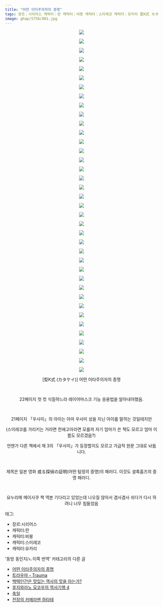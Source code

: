```yaml
---
title: "어떤 이타주의자의 증명"
tags: 장르：시리어스 캐릭터：란 캐릭터：비봉 캐릭터：스미레코 캐릭터：유카리 型K式 カタケイ 동방_동인지／ㄴ이쪽_번역
image: ghap/5756/001.jpg
---
```

<div class="article">
<p style="text-align: center; clear: none; float: none;"><img src="{{ site.nasurl }}/ghap/5756/001.jpg"/></p>
<p style="text-align: center; clear: none; float: none;"><img src="{{ site.nasurl }}/ghap/5756/002.jpg"/></p>
<p style="text-align: center; clear: none; float: none;"><img src="{{ site.nasurl }}/ghap/5756/003.jpg"/></p>
<p style="text-align: center; clear: none; float: none;"><img src="{{ site.nasurl }}/ghap/5756/004.jpg"/></p>
<p style="text-align: center; clear: none; float: none;"><img src="{{ site.nasurl }}/ghap/5756/005.jpg"/></p>
<p style="text-align: center; clear: none; float: none;"><img src="{{ site.nasurl }}/ghap/5756/006.jpg"/></p>
<p style="text-align: center; clear: none; float: none;"><img src="{{ site.nasurl }}/ghap/5756/007.jpg"/></p>
<p style="text-align: center; clear: none; float: none;"><img src="{{ site.nasurl }}/ghap/5756/008.jpg"/></p>
<p style="text-align: center; clear: none; float: none;"><img src="{{ site.nasurl }}/ghap/5756/009.jpg"/></p>
<p style="text-align: center; clear: none; float: none;"><img src="{{ site.nasurl }}/ghap/5756/010.jpg"/></p>
<p style="text-align: center; clear: none; float: none;"><img src="{{ site.nasurl }}/ghap/5756/011.jpg"/></p>
<p style="text-align: center; clear: none; float: none;"><img src="{{ site.nasurl }}/ghap/5756/012.jpg"/></p>
<p style="text-align: center; clear: none; float: none;"><img src="{{ site.nasurl }}/ghap/5756/013.jpg"/></p>
<p style="text-align: center; clear: none; float: none;"><img src="{{ site.nasurl }}/ghap/5756/014.jpg"/></p>
<p style="text-align: center; clear: none; float: none;"><img src="{{ site.nasurl }}/ghap/5756/015.jpg"/></p>
<p style="text-align: center; clear: none; float: none;"><img src="{{ site.nasurl }}/ghap/5756/016.jpg"/></p>
<p style="text-align: center; clear: none; float: none;"><img src="{{ site.nasurl }}/ghap/5756/017.jpg"/></p>
<p style="text-align: center; clear: none; float: none;"><img src="{{ site.nasurl }}/ghap/5756/018.jpg"/></p>
<p style="text-align: center; clear: none; float: none;"><img src="{{ site.nasurl }}/ghap/5756/019.jpg"/></p>
<p style="text-align: center; clear: none; float: none;"><img src="{{ site.nasurl }}/ghap/5756/020.jpg"/></p>
<p style="text-align: center; clear: none; float: none;"><img src="{{ site.nasurl }}/ghap/5756/021.jpg"/></p>
<p style="text-align: center; clear: none; float: none;"><img src="{{ site.nasurl }}/ghap/5756/022.jpg"/></p>
<p style="text-align: center; clear: none; float: none;"><img src="{{ site.nasurl }}/ghap/5756/023.jpg"/></p>
<p style="text-align: center; clear: none; float: none;"><img src="{{ site.nasurl }}/ghap/5756/024.jpg"/></p>
<p style="text-align: center; clear: none; float: none;"><img src="{{ site.nasurl }}/ghap/5756/025.jpg"/></p>
<p style="text-align: center; clear: none; float: none;"><img src="{{ site.nasurl }}/ghap/5756/026.jpg"/></p>
<p style="text-align: center; clear: none; float: none;"><img src="{{ site.nasurl }}/ghap/5756/027.jpg"/></p>
<p style="text-align: center; clear: none; float: none;"><img src="{{ site.nasurl }}/ghap/5756/028.jpg"/></p>
<p style="text-align: center; clear: none; float: none;"><img src="{{ site.nasurl }}/ghap/5756/029.jpg"/></p>
<p style="text-align: center; clear: none; float: none;"><img src="{{ site.nasurl }}/ghap/5756/030.jpg"/></p>
<p style="text-align: center; clear: none; float: none;"><img src="{{ site.nasurl }}/ghap/5756/031.jpg"/></p>
<p style="text-align: center; clear: none; float: none;"><img src="{{ site.nasurl }}/ghap/5756/032.jpg"/></p>
<p style="text-align: center; clear: none; float: none;"><img src="{{ site.nasurl }}/ghap/5756/033.jpg"/></p>
<p style="text-align: center; clear: none; float: none;"><img src="{{ site.nasurl }}/ghap/5756/034.jpg"/></p>
<p style="text-align: center; clear: none; float: none;"><img src="{{ site.nasurl }}/ghap/5756/035.jpg"/></p>
<p style="text-align: center; clear: none; float: none;"><img src="{{ site.nasurl }}/ghap/5756/036.jpg"/></p>
<p style="text-align: center; clear: none; float: none;"><img src="{{ site.nasurl }}/ghap/5756/037.jpg"/></p>
<p style="text-align: center; clear: none; float: none;"><img src="{{ site.nasurl }}/ghap/5756/038.jpg"/></p>
<p style="text-align: center; clear: none; float: none;">[型K式 (カタケイ)] 어떤 이타주의자의 증명</p>
<p style="text-align: center; clear: none; float: none;"><br/></p>
<p style="text-align: center; clear: none; float: none;">22페이지 첫 컷 식질하느라 레이어마스크 기능 응용법을 알아내야했음.</p>
<p style="text-align: center; clear: none; float: none;"><br/></p>
<p style="text-align: center; clear: none; float: none;">21페이지 「우사미」의 아이는 아마 우사미 성을 지닌 아이를 말하는 것일테지만</p>
<p style="text-align: center; clear: none; float: none;">(스미레코를 가리키는 거라면 천애고아라면 모를까 자기 엄마가 쓴 책도 모르고 엄마 이름도 모르겠음?)</p>
<p style="text-align: center; clear: none; float: none;">언젠가 다른 책에서 제 3의 「우사미」가 등장할지도 모르고 가급적 원문 그대로 놔둡니다.</p>
<p style="text-align: center; clear: none; float: none;"><br/></p>
<p style="text-align: center; clear: none; float: none;">제목은 일본 영화 或る探偵の証明(어떤 탐정의 증명)의 패러디. 이것도 셜록홈즈의 증명 패러디.</p>
<p style="text-align: center; clear: none; float: none;"><br/></p>
<p style="text-align: center; clear: none; float: none;">요누리메 메이사쿠 책 역본 기다리고 있었는데 나오질 않아서 겸사겸사 쉬다가 다시 하려니 너무 힘들었음</p>
</div><div class="tagTrail">
<p>태그: </p>
<ul>
<li>장르:시리어스</li>
<li>캐릭터:란</li>
<li>캐릭터:비봉</li>
<li>캐릭터:스미레코</li>
<li>캐릭터:유카리</li>
</ul>
</div><div class="another">
<p>'동방 동인지/ㄴ이쪽 번역' 카테고리의 다른 글</p>
<ul>
<li><a href="/2019-02-06-ghap_5756">어떤 이타주의자의 증명</a></li>
<li><a href="/2019-02-03-ghap_5730">트라우마・Trauma</a></li>
<li><a href="/2019-01-26-ghap_5651">백택인간은 맛있는 역사의 맛을 아는가?</a></li>
<li><a href="/2019-01-24-ghap_5650">후지와라노 모코우의 역사기행 4</a></li>
<li><a href="/2019-01-24-ghap_5649">축일</a></li>
<li><a href="/2019-01-22-ghap_5639">전장의 카메라맨 하타테</a></li>
</ul>
</div>